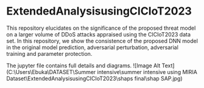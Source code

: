 # ExtendedAnalysisusingCICIoT2023
This repository elucidates on the significance of the proposed threat model on a larger volume of DDoS attacks appraised using the CICIoT2023 data set.
In this repository, we show the consistence of the proposed DNN model in the original model prediction, adversarial perturbation, adversarial training and parameter protection.



The jupyter file contains full details and diagrams.
![Image Alt Text](C:\Users\Ebuka\DATASET\Summer intensive\summer intensive using MIRIA Dataset\ExtendedAnalysisusingCICIoT2023\shaps final\shap SAP.jpg)
